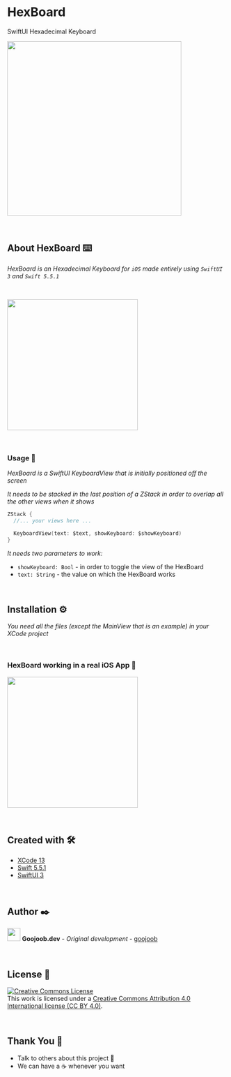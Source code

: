 # HexBoard
SwiftUI Hexadecimal Keyboard

<p align="left">
    <img src ="https://goojoob.dev/hexBoard/hexBoard1.png" width=400 />
</p>

<br/>

## About HexBoard ⌨️

_HexBoard is an Hexadecimal Keyboard for `iOS` made entirely using `SwiftUI 3` and `Swift 5.5.1`_

<br/>

<p align="left">
    <img src ="https://goojoob.dev/hexBoard/play1.gif" width="300" />
</p>

<br/>

### Usage 🔧

_HexBoard is a SwiftUI KeyboardView that is initially positioned off the screen_

_It needs to be stacked in the last position of a ZStack in order to overlap all the other views when it shows_

```swift
ZStack {
  //... your views here ...

  KeyboardView(text: $text, showKeyboard: $showKeyboard)
}
```

_It needs two parameters to work:_

* `showKeyboard: Bool` - in order to toggle the view of the HexBoard
* `text: String` - the value on which the HexBoard works

<br/>

## Installation ⚙️

_You need all the files (except the MainView that is an example) in your XCode project_

<br/>

### HexBoard working in a real iOS App 🔩

<p align="left">
    <img src ="https://goojoob.dev/hexBoard/play2.gif" width="300" />
</p>

<br/>

## Created with 🛠️

* [XCode 13](https://developer.apple.com/xcode/)
* [Swift 5.5.1](https://swift.org/)
* [SwiftUI 3](https://developer.apple.com/xcode/swiftui/)

<br/>

## Author ✒️

<img src ="https://goojoob.dev/images/logo.svg" width=30 /> **Goojoob.dev** - *Original development* - [goojoob](https://twitter.com/goojoobdev) 

<br/>

## License 📄

<a rel="license" target="_blank" href="http://creativecommons.org/licenses/by/4.0/"><img alt="Creative Commons License" style="border-width:0" src="https://i.creativecommons.org/l/by/4.0/88x31.png" /></a><br />This work is licensed under a <a rel="license" href="http://creativecommons.org/licenses/by/4.0/">Creative Commons Attribution 4.0 International license (CC BY 4.0)</a>.

<br/>

## Thank You 🎁

* Talk to others about this project 📢
* We can have a ☕ whenever you want

<br/>
